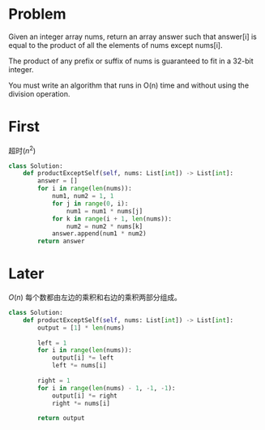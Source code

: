 # Problem

Given an integer array nums, return an array answer such that answer[i] is equal to the product of all the elements of nums except nums[i].

The product of any prefix or suffix of nums is guaranteed to fit in a 32-bit integer.

You must write an algorithm that runs in O(n) time and without using the division operation.

# First


超时$(n^2)$

```python
class Solution:
    def productExceptSelf(self, nums: List[int]) -> List[int]:
        answer = []
        for i in range(len(nums)):
            num1, num2 = 1, 1
            for j in range(0, i):
                num1 = num1 * nums[j] 
            for k in range(i + 1, len(nums)):
                num2 = num2 * nums[k] 
            answer.append(num1 * num2)
        return answer
```

# Later

$O(n)$
每个数都由左边的乘积和右边的乘积两部分组成。

```python
class Solution:
    def productExceptSelf(self, nums: List[int]) -> List[int]:
        output = [1] * len(nums)
        
        left = 1
        for i in range(len(nums)):
            output[i] *= left
            left *= nums[i]
        
        right = 1
        for i in range(len(nums) - 1, -1, -1):
            output[i] *= right
            right *= nums[i]
    
        return output        
```